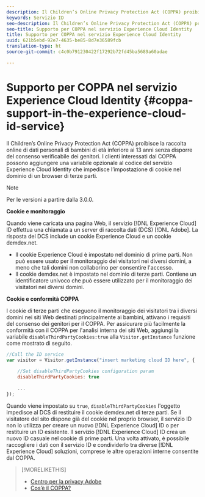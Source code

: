 ```yaml
---
description: Il Children’s Online Privacy Protection Act (COPPA) proibisce la raccolta online di dati personali di bambini di età inferiore ai 13 anni senza disporre del consenso verificabile dei genitori. I clienti interessati dal COPPA possono aggiungere una variabile opzionale al codice del servizio Experience Cloud Identity che impedisce l’impostazione di cookie nel dominio di un browser di terze parti.
keywords: Servizio ID
seo-description: Il Children’s Online Privacy Protection Act (COPPA) proibisce la raccolta online di dati personali di bambini di età inferiore ai 13 anni senza disporre del consenso verificabile dei genitori. I clienti interessati dal COPPA possono aggiungere una variabile opzionale al codice del servizio Experience Cloud Identity che impedisce l’impostazione di cookie nel dominio di un browser di terze parti.
seo-title: Supporto per COPPA nel servizio Experience Cloud Identity
title: Supporto per COPPA nel servizio Experience Cloud Identity
uuid: 621b5ebd-92e7-4635-be85-8d7e36589fcb
translation-type: ht
source-git-commit: c4c0b791230422f17292b72fd45ba5689a60adae

---
```



# Supporto per COPPA nel servizio Experience Cloud Identity {#coppa-support-in-the-experience-cloud-id-service}

Il Children’s Online Privacy Protection Act (COPPA) proibisce la raccolta online di dati personali di bambini di età inferiore ai 13 anni senza disporre del consenso verificabile dei genitori. I clienti interessati dal COPPA possono aggiungere una variabile opzionale al codice del servizio Experience Cloud Identity che impedisce l’impostazione di cookie nel dominio di un browser di terze parti.

>[!NOTE]
>
>Per le versioni a partire dalla 3.0.0.

**Cookie e monitoraggio**

Quando viene caricata una pagina Web, il servizio [!DNL Experience Cloud] ID effettua una chiamata a un server di raccolta dati (DCS) [!DNL Adobe]. La risposta del DCS include un cookie Experience Cloud e un cookie demdex.net.

* Il cookie Experience Cloud è impostato nel dominio di prime parti. Non può essere usato per il monitoraggio dei visitatori nei diversi domini, a meno che tali domini non collaborino per consentire l'accesso.
* Il cookie demdex.net è impostato nel dominio di terze parti. Contiene un identificatore univoco che può essere utilizzato per il monitoraggio dei visitatori nei diversi domini.

**Cookie e conformità COPPA**

I cookie di terze parti che eseguono il monitoraggio dei visitatori tra i diversi domini nei siti Web destinati principalmente ai bambini, attivano i requisiti del consenso dei genitori per il COPPA. Per assicurare più facilmente la conformità con il COPPA per l'analisi interna dei siti Web, aggiungi la variabile `disableThirdPartyCookies:true` alla `Visitor.getInstance` funzione come mostrato di seguito.

```js
//Call the ID service 
var visitor = Visitor.getInstance("insert marketing cloud ID here", { 
 
    //Set disableThirdPartyCookies configuration param 
    disableThirdPartyCookies: true 
 
    ... 
});
```

Quando viene impostato su `true`, `disableThirdPartyCookies` l'oggetto impedisce al DCS di restituire il cookie demdex.net di terze parti. Se il visitatore del sito dispone già del cookie nel proprio browser, il servizio ID non lo utilizza per creare un nuovo [!DNL Experience Cloud] ID o per restituire un ID esistente. Il servizio [!DNL Experience Cloud] ID crea un nuovo ID casuale nel cookie di prime parti. Una volta attivato, è possibile raccogliere i dati con il servizio ID e condividerlo tra diverse [!DNL Experience Cloud] soluzioni, comprese le altre operazioni interne consentite dal COPPA.

>[!MORELIKETHIS]
>
>* [Centro per la privacy Adobe](http://www.adobe.com/it/privacy.html)
>* [Cos’è il COPPA?](http://www.consumer.ftc.gov/articles/0031-protecting-your-childs-privacy-online#whatis)

